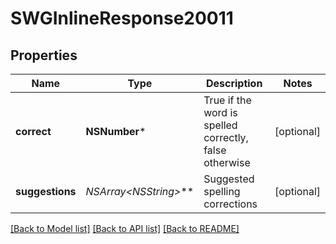 # SWGInlineResponse20011

## Properties
Name | Type | Description | Notes
------------ | ------------- | ------------- | -------------
**correct** | **NSNumber*** | True if the word is spelled correctly, false otherwise | [optional] 
**suggestions** | **NSArray&lt;NSString*&gt;*** | Suggested spelling corrections | [optional] 

[[Back to Model list]](../README.md#documentation-for-models) [[Back to API list]](../README.md#documentation-for-api-endpoints) [[Back to README]](../README.md)


